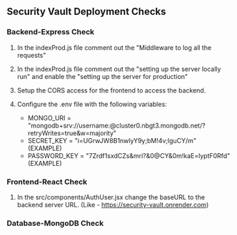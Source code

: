 ## Security Vault Deployment Checks

### Backend-Express Check
1. In the indexProd.js file comment out the "Middleware to log all the requests"

2. In the indexProd.js file comment out the "setting up the server locally run" and enable the "setting up the server for production"

3. Setup the CORS access for the frontend to access the backend.

4. Configure the .env file with the following variables:
    - MONGO_URI = "mongodb+srv://username:<password>@cluster0.nbgt3.mongodb.net/?retryWrites=true&w=majority"
    - SECRET_KEY = "i=UGrwJW8B1nwlyY9y;bM!4v;lguCY/m" (EXAMPLE)
    - PASSWORD_KEY = "7Zrdf1sxdCZs&mri?&0@CY&0m!kaE=lyptF0Rfd" (EXAMPLE)



### Frontend-React Check
1. In the src/components/AuthUser.jsx change the baseURL to the backend server URL. (Like - https://security-vault.onrender.com)


### Database-MongoDB Check
